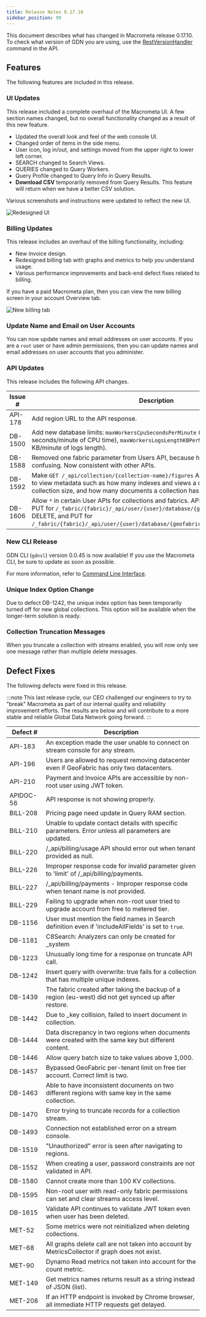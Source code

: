 ```yaml
---
title: Release Notes 0.17.10
sidebar_position: 99
---
```


This document describes what has changed in Macrometa release 0.17.10. To check what version of GDN you are using, use the [RestVersionHandler](https://macrometa.com/docs/api#/operations/RestVersionHandler) command in the API.

## Features

The following features are included in this release.

### UI Updates

This release included a complete overhaul of the Macrometa UI. A few section names changed, but no overall functionality changed as a result of this new feature.

- Updated the overall look and feel of the web console UI.
- Changed order of items in the side menu.
- User icon, log in/out, and settings moved from the upper right to lower left corner.
- SEARCH changed to Search Views.
- QUERIES changed to Query Workers.
- Query Profile changed to Query Info in Query Results.
- **Download CSV** temporarily removed from Query Results. This feature will return when we have a better CSV solution.

Various screenshots and instructions were updated to reflect the new UI.

![Redesigned UI](/img/release-notes/17-10-new-ui.png)

### Billing Updates

This release includes an overhaul of the billing functionality, including:

- New invoice design.
- Redesigned billing tab with graphs and metrics to help you understand usage.
- Various performance improvements and back-end defect fixes related to billing.

If you have a paid Macrometa plan, then you can view the new billing screen in your account Overview tab.

![New billing tab](/img/release-notes/17-10-new-billing-tab.png)

### Update Name and Email on User Accounts

You can now update names and email addresses on user accounts. If you are a `root` user or have admin permissions, then you can update names and email addresses on user accounts that you administer.

### API Updates

This release includes the following API changes.

| Issue #  | Description  |
|---|---|
| API-178  | Add region URL to the API response.  |
| DB-1500  | Add new database limits: `maxWorkersCpuSecondsPerMinute` (default value is 20 seconds/minute of CPU time), `maxWorkersLogsLengthKBPerMinute` (default value is 10 KB/minute of logs length).  |
| DB-1588  | Removed one fabric parameter from Users API, because having two parameters was confusing. Now consistent with other APIs.  |
| DB-1592  | Make `GET /_api/collection/{collection-name}/figures` API public. This allows users to view metadata such as how many indexes and views a collection has, total collection size, and how many documents a collection has. |
| DB-1606  | Allow `*` in certain User APIs for collections and fabrics. APIs are: GET, DELETE, and PUT for `/_fabric/{fabric}/_api/user/{user}/database/{geofabric}` and GET, DELETE, and PUT for `/_fabric/{fabric}/_api/user/{user}/database/{geofabric}/collection/{collection}`. |

### New CLI Release

GDN CLI (`gdnsl`) version 0.0.45 is now available! If you use the Macrometa CLI, be sure to update as soon as possible.

For more information, refer to [Command Line Interface](../cli).

### Unique Index Option Change

Due to defect DB-1242, the unique index option has been temporarily turned off for new global collections. This option will be available when the longer-term solution is ready.

### Collection Truncation Messages

When you truncate a collection with streams enabled, you will now only see one message rather than multiple delete messages.

## Defect Fixes

The following defects were fixed in this release.

:::note
This last release cycle, our CEO challenged our engineers to try to "break" Macrometa as part of our internal quality and reliability improvement efforts. The results are below and will contribute to a more stable and reliable Global Data Network going forward.
:::

| Defect #  | Description  |
|---|---|
| API-183  | An exception made the user unable to connect on stream console for any stream.  |
| API-196  | Users are allowed to request removing datacenter even if GeoFabric has only two datacenters.  |
| API-210  | Payment and Invoice APIs are accessible by non-root user using JWT token.  |
| APIDOC-56  | API response is not showing properly.  |
| BILL-208  | Pricing page need update in Query RAM section.  |
| BILL-210  | Unable to update contact details with specific parameters. Error unless all parameters are updated.  |
| BILL-220  | /_api/billing/usage API should error out when tenant provided as null.  |
| BILL-226  | Improper response code for invalid parameter given to 'limit' of /_api/billing/payments. |
| BILL-227  | /_api/billing/payments - Improper response code when tenant name is not provided. |
| BILL-229  | Failing to upgrade when non-root user tried to upgrade account from free to metered tier. |
| DB-1156  | User must mention the field names in Search definition even if 'includeAllFields' is set to `true`.  |
| DB-1181  | C8Search: Analyzers can only be created for _system    |
| DB-1223  | Unusually long time for a response on truncate API call.  |
| DB-1242  | Insert query with overwrite: true fails for a collection that has multiple unique indexes.   |
| DB-1439  | The fabric created after taking the backup of a region (eu-west) did not get synced up after restore.  |
| DB-1442  | Due to _key collision, failed to insert document in collection.  |
| DB-1444  | Data discrepancy in two regions when documents were created with the same key but different content.  |
| DB-1446  | Allow query batch size to take values above 1,000.  |
| DB-1457  | Bypassed GeoFabric per-tenant limit on free tier account. Correct limit is two.  |
| DB-1463  | Able to have inconsistent documents on two different regions with same key in the same collection.  |
| DB-1470  | Error trying to truncate records for a collection stream.  |
| DB-1493  | Connection not established error on a stream console.  |
| DB-1519  | "Unauthorized" error is seen after navigating to regions.  |
| DB-1552  | When creating a user, password constraints are not validated in API.  |
| DB-1580  | Cannot create more than 100 KV collections.  |
| DB-1595  | Non-root user with read-only fabric permissions can set and clear streams access level.  |
| DB-1615  | Validate API continues to validate JWT token even when user has been deleted.  |
| MET-52  | Some metrics were not reinitialized when deleting collections.  |
| MET-68  | All graphs delete call are not taken into account by MetricsCollector if graph does not exist.  |
| MET-90  | Dynamo Read metrics not taken into account for the count metric.  |
| MET-149  | Get metrics names returns result as a string instead of JSON (list).  |
| MET-208  | If an HTTP endpoint is invoked by Chrome browser, all immediate HTTP requests get delayed.  |
